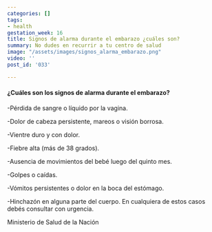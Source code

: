 ```yaml
---
categories: []
tags:
- health
gestation_week: 16
title: Signos de alarma durante el embarazo ¿cuáles son?
summary: No dudes en recurrir a tu centro de salud
image: "/assets/images/signos_alarma_embarazo.png"
video: ''
post_id: '033'

---
```

#### ¿Cuáles son los signos de alarma durante el embarazo? 

\-Pérdida de sangre o líquido por la vagina. 

\-Dolor de cabeza persistente, mareos o visión borrosa. 

\-Vientre duro y con dolor. 

\-Fiebre alta (más de 38 grados). 

\-Ausencia de movimientos del bebé luego del quinto mes. 

\-Golpes o caídas. 

\-Vómitos persistentes o dolor en la boca del estómago. 

\-Hinchazón en alguna parte del cuerpo. En cualquiera de estos casos debés consultar con urgencia. 

Ministerio de Salud de la Nación